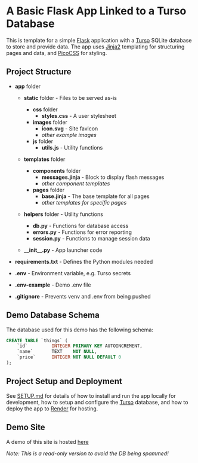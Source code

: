 # A Basic Flask App Linked to a Turso Database

This is template for a simple [Flask](https://flask.palletsprojects.com) application with a [Turso](https://turso.tech/) SQLite database to store and provide data. The app uses [Jinja2](https://jinja.palletsprojects.com/templates/) templating for structuring pages and data, and [PicoCSS](https://picocss.com/) for styling.

## Project Structure

- **app** folder

    - **static** folder - Files to be served as-is
        - **css** folder
            - **styles.css** - A user stylesheet
        - **images** folder
            - **icon.svg** - Site favicon
            - *other example images*
        - **js** folder
            - **utils.js** - Utility functions

    - **templates** folder
        - **components** folder
            - **messages.jinja** - Block to display flash messages
            - *other component templates*
        - **pages** folder
            - **base.jinja** - The base template for all pages
            - *other templates for specific pages*

    - **helpers** folder - Utility functions
        - **db.py** - Functions for database access
        - **errors.py** - Functions for error reporting
        - **session.py** - Functions to manage session data

    - **\_\_init__.py** - App launcher code

- **requirements.txt** - Defines the Python modules needed

- **.env** - Environment variable, e.g. Turso secrets
- **.env-example** - Demo .env file
- **.gitignore** - Prevents venv and .env from being pushed


## Demo Database Schema

The database used for this demo has the following schema:

```sql
CREATE TABLE `things` (
    `id`         INTEGER PRIMARY KEY AUTOINCREMENT,
    `name`       TEXT    NOT NULL,
    `price`      INTEGER NOT NULL DEFAULT 0
);
```


## Project Setup and Deployment

See [SETUP.md](SETUP.md) for details of how to install and run the app locally for development, how to setup and configure the [Turso](https://turso.tech/) database, and how to deploy the app to [Render](https://render.com/) for hosting.

## Demo Site

A demo of this site is hosted [here](https://flask-turso-basic-app-setup.onrender.com)

*Note: This is a read-only version to avoid the DB being spammed!*
